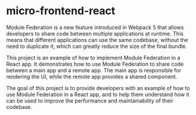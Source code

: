 # micro-frontend-react
Module Federation is a new feature introduced in Webpack 5 that allows developers to share code between multiple applications at runtime. This means that different applications can use the same codebase, without the need to duplicate it, which can greatly reduce the size of the final bundle.

This project is an example of how to implement Module Federation in a React app. It demonstrates how to use Module Federation to share code between a main app and a remote app. The main app is responsible for rendering the UI, while the remote app provides a shared component.

The goal of this project is to provide developers with an example of how to use Module Federation in a React app, and to help them understand how it can be used to improve the performance and maintainability of their codebase.